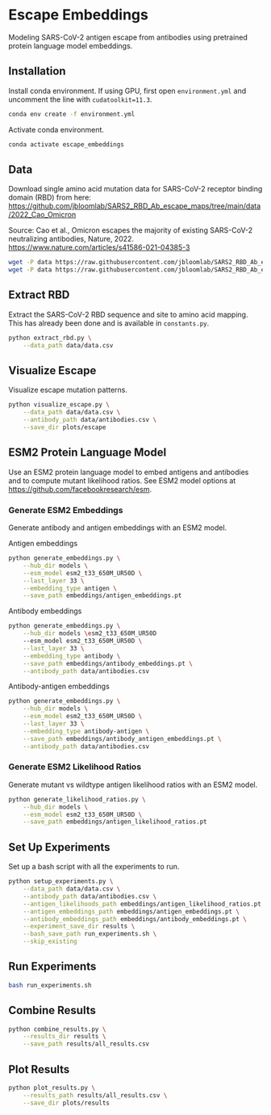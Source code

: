# Escape Embeddings

Modeling SARS-CoV-2 antigen escape from antibodies using pretrained protein language model embeddings.


## Installation

Install conda environment. If using GPU, first open `environment.yml` and uncomment the line with `cudatoolkit=11.3`.
```bash
conda env create -f environment.yml
```

Activate conda environment.
```bash
conda activate escape_embeddings
```


## Data

Download single amino acid mutation data for SARS-CoV-2 receptor binding domain (RBD) from here: https://github.com/jbloomlab/SARS2_RBD_Ab_escape_maps/tree/main/data/2022_Cao_Omicron

Source: Cao et al., Omicron escapes the majority of existing SARS-CoV-2 neutralizing antibodies, Nature, 2022. https://www.nature.com/articles/s41586-021-04385-3

```bash
wget -P data https://raw.githubusercontent.com/jbloomlab/SARS2_RBD_Ab_escape_maps/main/data/2022_Cao_Omicron/antibodies.csv
wget -P data https://raw.githubusercontent.com/jbloomlab/SARS2_RBD_Ab_escape_maps/main/data/2022_Cao_Omicron/data.csv
```


## Extract RBD

Extract the SARS-CoV-2 RBD sequence and site to amino acid mapping. This has already been done and is available in `constants.py`.

```bash
python extract_rbd.py \
    --data_path data/data.csv
```


## Visualize Escape

Visualize escape mutation patterns.

```bash
python visualize_escape.py \
    --data_path data/data.csv \
    --antibody_path data/antibodies.csv \
    --save_dir plots/escape
```


## ESM2 Protein Language Model

Use an ESM2 protein language model to embed antigens and antibodies and to compute mutant likelihood ratios. See ESM2 model options at https://github.com/facebookresearch/esm.


### Generate ESM2 Embeddings

Generate antibody and antigen embeddings with an ESM2 model.

Antigen embeddings
```bash
python generate_embeddings.py \
    --hub_dir models \
    --esm_model esm2_t33_650M_UR50D \
    --last_layer 33 \
    --embedding_type antigen \
    --save_path embeddings/antigen_embeddings.pt
```

Antibody embeddings
```bash
python generate_embeddings.py \
    --hub_dir models \esm2_t33_650M_UR50D
    --esm_model esm2_t33_650M_UR50D \
    --last_layer 33 \
    --embedding_type antibody \
    --save_path embeddings/antibody_embeddings.pt \
    --antibody_path data/antibodies.csv
```

Antibody-antigen embeddings
```bash
python generate_embeddings.py \
    --hub_dir models \
    --esm_model esm2_t33_650M_UR50D \
    --last_layer 33 \
    --embedding_type antibody-antigen \
    --save_path embeddings/antibody_antigen_embeddings.pt \
    --antibody_path data/antibodies.csv
```


### Generate ESM2 Likelihood Ratios

Generate mutant vs wildtype antigen likelihood ratios with an ESM2 model.

```bash
python generate_likelihood_ratios.py \
    --hub_dir models \
    --esm_model esm2_t33_650M_UR50D \
    --save_path embeddings/antigen_likelihood_ratios.pt
```


## Set Up Experiments

Set up a bash script with all the experiments to run.

```bash
python setup_experiments.py \
    --data_path data/data.csv \
    --antibody_path data/antibodies.csv \
    --antigen_likelihoods_path embeddings/antigen_likelihood_ratios.pt \
    --antigen_embeddings_path embeddings/antigen_embeddings.pt \
    --antibody_embeddings_path embeddings/antibody_embeddings.pt \
    --experiment_save_dir results \
    --bash_save_path run_experiments.sh \
    --skip_existing
```

## Run Experiments

```bash
bash run_experiments.sh
```


## Combine Results

```bash
python combine_results.py \
    --results_dir results \
    --save_path results/all_results.csv
```


## Plot Results

```bash
python plot_results.py \
    --results_path results/all_results.csv \
    --save_dir plots/results
```
